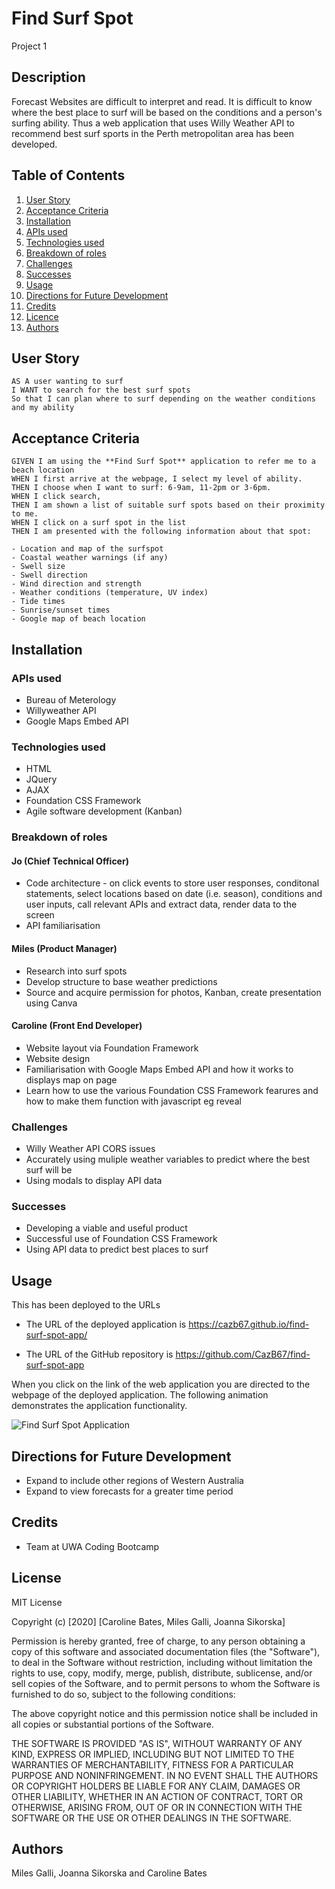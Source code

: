 # Find Surf Spot
Project 1

## Description

Forecast Websites are difficult to interpret and read. It is difficult to know where the best place to surf will be based on the conditions and a person's surfing ability. Thus a web application that uses Willy Weather API to recommend best surf sports in the Perth metropolitan area has been developed.

## Table of Contents

1. [User Story](#User-Story)
2. [Acceptance Criteria](#Acceptance-Criteria)
3. [Installation](#Installation)
4. [APIs used](#APIs-used)
5. [Technologies used](#Technologies-used)
6. [Breakdown of roles](#Breakdown-of-roles)
7. [Challenges](#Challenges)
8. [Successes](#Successes)
9. [Usage](#Usage)
10. [Directions for Future Development](#directions-for-future-development)
11. [Credits](#Credits)
12. [Licence](#License)
13. [Authors](#Authors)

## User Story 

```
AS A user wanting to surf
I WANT to search for the best surf spots
So that I can plan where to surf depending on the weather conditions and my ability
```

## Acceptance Criteria

```
GIVEN I am using the **Find Surf Spot** application to refer me to a beach location
WHEN I first arrive at the webpage, I select my level of ability.
THEN I choose when I want to surf: 6-9am, 11-2pm or 3-6pm.
WHEN I click search,
THEN I am shown a list of suitable surf spots based on their proximity to me.
WHEN I click on a surf spot in the list
THEN I am presented with the following information about that spot:

- Location and map of the surfspot 
- Coastal weather warnings (if any)
- Swell size
- Swell direction 
- Wind direction and strength 
- Weather conditions (temperature, UV index)
- Tide times
- Sunrise/sunset times
- Google map of beach location
```

## Installation

### APIs used 
- Bureau of Meterology
- Willyweather API 
- Google Maps Embed API

### Technologies used 
- HTML
- JQuery
- AJAX
- Foundation CSS Framework
- Agile software development (Kanban)

### Breakdown of roles
#### Jo (Chief Technical Officer)
- Code architecture - on click events to store user responses, conditonal statements, select locations based on date (i.e. season), conditions and user inputs, call relevant APIs and extract data, render data to the screen
- API familiarisation

#### Miles (Product Manager)
- Research into surf spots
- Develop structure to base weather predictions
- Source and acquire permission for photos, Kanban, create presentation using Canva

#### Caroline (Front End Developer)
- Website layout via Foundation Framework
- Website design
- Familiarisation with Google Maps Embed API and how it works to displays map on page
- Learn how to use the various Foundation CSS Framework fearures and how to make them function with javascript eg reveal

### Challenges
- Willy Weather API CORS issues
- Accurately using muliple weather variables to predict where the best surf will be 
- Using modals to display API data 

### Successes
- Developing a viable and useful product
- Successful use of Foundation CSS Framework
- Using API data to predict best places to surf

## Usage
This has been deployed to the URLs 

* The URL of the deployed application is https://cazb67.github.io/find-surf-spot-app/

* The URL of the GitHub repository is https://github.com/CazB67/find-surf-spot-app

When you click on the link of the web application you are directed to the webpage of the deployed application. The following animation demonstrates the application functionality.

![Find Surf Spot Application]( .gif)

## Directions for Future Development
- Expand to include other regions of Western Australia
- Expand to view forecasts for a greater time period

## Credits
* Team at UWA Coding Bootcamp

## License
MIT License

Copyright (c) [2020] [Caroline Bates, Miles Galli, Joanna Sikorska]

Permission is hereby granted, free of charge, to any person obtaining a copy
of this software and associated documentation files (the "Software"), to deal
in the Software without restriction, including without limitation the rights
to use, copy, modify, merge, publish, distribute, sublicense, and/or sell
copies of the Software, and to permit persons to whom the Software is
furnished to do so, subject to the following conditions:

The above copyright notice and this permission notice shall be included in all
copies or substantial portions of the Software.

THE SOFTWARE IS PROVIDED "AS IS", WITHOUT WARRANTY OF ANY KIND, EXPRESS OR
IMPLIED, INCLUDING BUT NOT LIMITED TO THE WARRANTIES OF MERCHANTABILITY,
FITNESS FOR A PARTICULAR PURPOSE AND NONINFRINGEMENT. IN NO EVENT SHALL THE
AUTHORS OR COPYRIGHT HOLDERS BE LIABLE FOR ANY CLAIM, DAMAGES OR OTHER
LIABILITY, WHETHER IN AN ACTION OF CONTRACT, TORT OR OTHERWISE, ARISING FROM,
OUT OF OR IN CONNECTION WITH THE SOFTWARE OR THE USE OR OTHER DEALINGS IN THE
SOFTWARE.

## Authors

Miles Galli, Joanna Sikorska and Caroline Bates